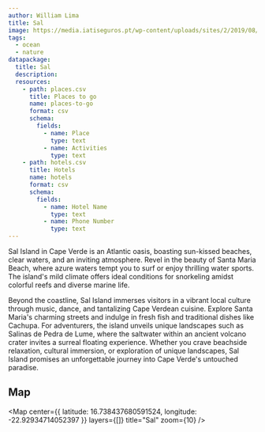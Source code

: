 ```yaml
---
author: William Lima
title: Sal
image: https://media.iatiseguros.pt/wp-content/uploads/sites/2/2019/08/praia-santa-maria-ilha-sal.jpg
tags:
  - ocean
  - nature
datapackage:
  title: Sal
  description:
  resources:
    - path: places.csv
      title: Places to go
      name: places-to-go
      format: csv
      schema:
        fields:
          - name: Place
            type: text
          - name: Activities
            type: text
    - path: hotels.csv
      title: Hotels
      name: hotels
      format: csv
      schema:
        fields:
          - name: Hotel Name
            type: text
          - name: Phone Number
            type: text
---
```


Sal Island in Cape Verde is an Atlantic oasis, boasting sun-kissed beaches, clear waters, and an inviting atmosphere. Revel in the beauty of Santa Maria Beach, where azure waters tempt you to surf or enjoy thrilling water sports. The island's mild climate offers ideal conditions for snorkeling amidst colorful reefs and diverse marine life.

Beyond the coastline, Sal Island immerses visitors in a vibrant local culture through music, dance, and tantalizing Cape Verdean cuisine. Explore Santa Maria's charming streets and indulge in fresh fish and traditional dishes like Cachupa. For adventurers, the island unveils unique landscapes such as Salinas de Pedra de Lume, where the saltwater within an ancient volcano crater invites a surreal floating experience. Whether you crave beachside relaxation, cultural immersion, or exploration of unique landscapes, Sal Island promises an unforgettable journey into Cape Verde's untouched paradise.

## Map

<Map
center={{
  latitude: 16.738437680591524,
  longitude: -22.92934714052397
}}
layers={[]}
title="Sal"
zoom={10}
/>
